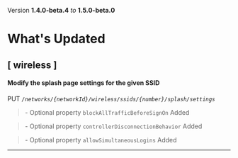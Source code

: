 Version **1.4.0-beta.4** _to_ **1.5.0-beta.0**

What's Updated
==============

\[ wireless \]
--------------

#### Modify the splash page settings for the given SSID

PUT _`/networks/{networkId}/wireless/ssids/{number}/splash/settings`_

> \- Optional property `blockAllTrafficBeforeSignOn` Added

> \- Optional property `controllerDisconnectionBehavior` Added

> \- Optional property `allowSimultaneousLogins` Added

* * *

